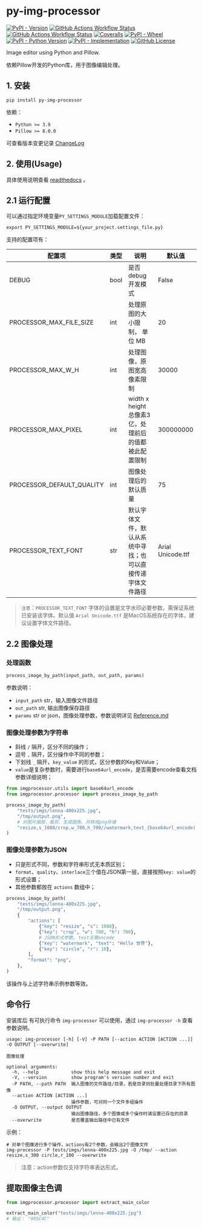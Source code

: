 # py-img-processor

[![PyPI - Version](https://img.shields.io/pypi/v/py-img-processor)](https://github.com/SkylerHu/py-img-processor)
[![GitHub Actions Workflow Status](https://github.com/SkylerHu/py-img-processor/actions/workflows/pre-commit.yml/badge.svg?branch=master)](https://github.com/SkylerHu/py-img-processor)
[![GitHub Actions Workflow Status](https://github.com/SkylerHu/py-img-processor/actions/workflows/test-py3.yml/badge.svg?branch=master)](https://github.com/SkylerHu/py-img-processor)
[![Coveralls](https://img.shields.io/coverallsCoverage/github/SkylerHu/py-img-processor?branch=master)](https://github.com/SkylerHu/py-img-processor)
[![PyPI - Wheel](https://img.shields.io/pypi/wheel/py-img-processor)](https://github.com/SkylerHu/py-img-processor)
[![PyPI - Python Version](https://img.shields.io/pypi/pyversions/py-img-processor)](https://github.com/SkylerHu/py-img-processor)
[![PyPI - Implementation](https://img.shields.io/pypi/implementation/py-img-processor)](https://github.com/SkylerHu/py-img-processor)
[![GitHub License](https://img.shields.io/github/license/SkylerHu/py-img-processor)](https://github.com/SkylerHu/py-img-processor)


Image editor using Python and Pillow.

依赖Pillow开发的Python库，用于图像编辑处理。


## 1. 安装

	pip install py-img-processor

依赖：

- `Python >= 3.9`
- `Pillow >= 8.0.0`

可查看版本变更记录 [ChangeLog](./docs/CHANGELOG-1.x.md)

## 2. 使用(Usage)

具体使用说明查看 [readthedocs](https://py-img-processor.readthedocs.io) 。

## 2.1 运行配置
可以通过指定环境变量`PY_SETTINGS_MODULE`加载配置文件：

    export PY_SETTINGS_MODULE=${your_project.settings_file.py}

支持的配置项有：

| 配置项 | 类型 | 说明 | 默认值 |
| - | - | - | - |
| DEBUG | bool | 是否debug开发模式 | False |
| PROCESSOR_MAX_FILE_SIZE | int | 处理原图的大小限制， 单位 MB | 20 |
| PROCESSOR_MAX_W_H | int | 处理图像，原图宽高像素限制 | 30000 |
| PROCESSOR_MAX_PIXEL | int | width x height总像素3亿，处理前后的值都被此配置限制 | 300000000 |
| PROCESSOR_DEFAULT_QUALITY | int | 图像处理后的默认质量 | 75 |
| PROCESSOR_TEXT_FONT | str | 默认字体文件，默认从系统中寻找；也可以直接传递字体文件路径 | Arial Unicode.ttf |

> `注意`：`PROCESSOR_TEXT_FONT` 字体的设置是文字水印必要参数，需保证系统已安装该字体。默认值 `Arial Unicode.ttf` 是MacOS系统存在的字体，建议设置字体文件路径。

## 2.2 图像处理
### 处理函数
`process_image_by_path(input_path, out_path, params)`

参数说明：

- `input_path` str，输入图像文件路径
- `out_path` str, 输出图像保存路径
- `params` str or json，图像处理参数，参数说明详见 [Reference.md](./docs/Reference.md)


### 图像处理参数为字符串

- 斜线 `/` 隔开，区分不同的操作；
- 逗号 `,` 隔开，区分操作中不同的参数；
- 下划线 `_` 隔开，`key_value` 的形式，区分参数的Key和Value；
- `value`是复杂参数时，需要进行`base64url_encode`，是否需要encode查看文档参数详细说明；

```python
from imgprocessor.utils import base64url_encode
from imgprocessor.processor import process_image_by_path

process_image_by_path(
    "tests/imgs/lenna-400x225.jpg",
    "/tmp/output.png",
    # 对图片缩放、裁剪、生成圆角、并转成png存储
    "resize,s_1080/crop,w_700,h_700//watermark,text_{base64url_encode('Hello 世界')}/circle,r_10/format,png",
)
```

### 图像处理参数为JSON
- 只是形式不同，参数和字符串形式无本质区别；
- `format`、`quality`、`interlace`三个值在JSON第一层，直接按照`key: value`的形式设置；
- 其他参数都放在 `actions` 数组中；

```python
process_image_by_path(
    "tests/imgs/lenna-400x225.jpg",
    "/tmp/output.png",
    {
        "actions": [
            {"key": "resize", "s": 1080},
            {"key": "crop", "w": 700, "h": 700},
            # JSON形式参数, text无需encode
            {"key": "watermark", "text": "Hello 世界"},
            {"key": "circle", "r": 10},
        ],
        "format": "png",
    },
)
```
该操作与上述字符串示例参数等效。

## 命令行
安装库后 有可执行命令 `img-processor` 可以使用，通过 `img-processor -h` 查看参数说明。

```shell
usage: img-processor [-h] [-V] -P PATH [--action ACTION [ACTION ...]] -O OUTPUT [--overwrite]

图像处理

optional arguments:
  -h, --help            show this help message and exit
  -V, --version         show program's version number and exit
  -P PATH, --path PATH  输入图像的文件路径/目录，若是目录则批量处理目录下所有图像
  --action ACTION [ACTION ...]
                        操作参数，可对同一个文件多组操作
  -O OUTPUT, --output OUTPUT
                        输出图像路径，多个图像或多个操作时请设置已存在的目录
  --overwrite           是否覆盖输出路径中已有文件
```

示例：
```shell
# 对单个图像进行多个操作，actions有2个参数，会输出2个图像文件
img-processor -P tests/imgs/lenna-400x225.jpg -O /tmp/ --action resize,s_300 circle,r_100 --overwrite
```

> 注意：action参数仅支持字符串表达形式。


## 提取图像主色调
```python
from imgprocessor.processor import extract_main_color

extract_main_color("tests/imgs/lenna-400x225.jpg")
# 输出： "905C4C"
```
